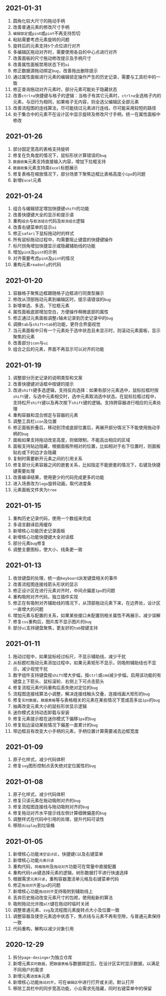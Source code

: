 ## 2021-01-31
1. 圆角化较大尺寸的拖动手柄
2. 改善普通元素的修改尺寸手柄
3. `编辑锁定`或`pinX`或`pinY`不再支持剪切
4. 粘贴需要考虑元素旋转的问题
5. 旋转后的元素支持`5`个点位进行对齐
6. 多编辑区拖动对齐时，需要使用各自的中心点进行对齐
7. 改善面板的尺寸拖动修改提示及手柄尺寸
8. 改善属性面板禁用状态下的`ui`
9. 修正数据源拖动绑定`bug`，改善拖出删除提示
10. 通过属性面板进行元素的编辑锁定操作产生的历史记录，需要与工具栏中的一致
11. 修正查询拖动对齐元素时，部分元素可能处于隐藏状态
12. 改善`ctrl+a`快捷键与格子的逻辑：当格子有其它元素时，`ctrl+a`全选格子内的元素，与旧行为相同，如果格子无内容，则全选父编辑区全部元素
13. 改善流程图的连线算法，尽可能绕过元素进行连线，尽可能采用较短的路径
14. 处于集合中的元素不在设计区中显示旋转及修改尺寸手柄，统一在属性面板中修改

## 2021-01-26
1. 部分固定宽高的表格支持旋转
2. 修复在负角度的情况下，鼠标形状计算错误的`bug`
3. `数据收集`元素支持直接输入内容，增加下拉框支持
4. `数据收集`元素支持类`Excel`标题展示
5. 修复表格在缩放情况下，部分场景下聚焦边框比表格高度小`1px`的问题
6. 新增`Excel`元素

## 2021-01-24
1. 组合与编辑锁定增加快捷键`shift`的功能
2. 改善快捷键大全的显示和提示语
3. 重构`组合`与`取消组合`代码及`取消组合`逻辑
4. 改善右键菜单的显示`ui`
5. 修正`safari`下鼠标拖动时的样式
6. 所有鼠标拖动过程中，均需要阻止键盘的快捷键操作
7. 标尺拐角增加快捷显示或隐藏辅助线的功能
8. 增加`pinX`及`pinY`的示例
9. 对齐需要考虑`pinX`及`pinY`的情况
10. 重构元素`readonly`的代码

## 2021-01-20
1. 容器格子聚焦边框跟随格子边框进行同类型展示
2. 修改从顶部拖动元素到编辑区时，提示语错误的`bug`
3. 新增单选、多选、下拉框元素
4. 属性面板底部增加空白，方便操作稍微底部的属性
5. 修正通过元素面板调整`z`轴未记录到历史记录中的`bug`
6. 调换`tab`与`shift+tab`的功能，更符合界面视觉
7. 当元素面板中只有一个元素处于选中状态且未显示时，则滚动元素面板，显示聚焦的元素
8. 改善部分`icon`与`ui`
9. 组合之后的元素，界面不再显示可以对齐的功能

## 2021-01-19
1. 调整部分历史记录的说明类型和文案
2. 改善快捷键对话框中按键的提示
3. 改进`shift`键多选逻辑，支持反向选择：如果有部分元素选中，鼠标拉框时按`shift`键，与选中元素相交时，选中元素取消选中状态。在鼠标拉框过程中，支持松开`shift`键以及再次按下`shift`键的逻辑。支持跨容器进行相应的元素处理
4. 重构容器和混合绑定与容器的元素
5. 调整工具栏`icon`及位置
6. 修正面板折叠后，移动到顶或底部位置后，再展开部分情况下不能使用拖动手柄的`bug`
7. 面板如果支持拖动改变高度，则做限制，不能高出相应的区域
8. 面板支持贴边隐藏，根据面板所相对的位置，比如相对于右下位置时，则面板贴右或下的边才会隐藏
9. 复制时需要断开元素之间的引用关系
10. 修复部分元素容器之间的嵌套关系，比如指定不能嵌套的情况下，右键及快捷键需要处理
11. 改善编译结果，使用更少的代码完成更多的功能
12. 进入场景改为`logo`旋转动画，取代进度条
13. 元素面板文件夹为`tree`

## 2021-01-15
1. 重构历史记录代码，使用一个数组来完成
2. 多语言翻译启用缓存
3. 新增核心功能历史记录面板
4. 新增核心功能快捷键大全对话框
5. 部分元素`bug`修复
6. 调整主要图标，使大小、线条更一致

## 2021-01-13
1. 收敛键盘的处理，统一由`keyboard`派发键盘相关的事件
2. 改善流程图连接线箭头形状的显示
3. 修正设计区在进行元素对齐时，中间点偏差`1px`的问题
4. 重构吸附对齐代码，独立插件实现
5. 修正在有吸附对齐辅助线的情况下，从顶部拖动元素下来，在边界处，设计区一直增大的问题
6. 增加元素与配置的关系，如果某些接口未配置则相关属性不再展示，减少误解
7. 修复`css`重构后，图片库不显示图片的`bug`
8. 部分`ui`支持键盘聚焦，更友好的`tab`按键支持

## 2021-01-11
1. 拖动过程中，如果鼠标经过标尺，不显示辅助线，减少干扰
2. 从标题栏拖动元素添加过程中，如果元素矩形不显示，则吸附辅助线也不显示，减少视觉干扰
3. 数字组件支持键盘按`shift`增大步幅，按`ctrl`或`cmd`减少步幅，启用该功能的有键盘上下箭头、鼠标滚轮、右侧上下可点击箭头
4. 修复流程元素代码重构后丢失绝对定位的`bug`
5. 流程图连接线算法小调整，解决连接线触头交叠，连接线画大矩形的`bug`
6. 修复`实时数据`，`数据表格`等与表格相关的元素在某些情况下宽或高多出`1px`的`bug`
7. 抽离改变元素大小的鼠标形状显示逻辑
8. 迷你模式支持动态卸载与安装
9. 修复元素提示框在迷你模式下偏移`1px`的`bug`
10. 修复贴边滚动某些情况下偏差一直累计的`bug`
11. 带边框且有改变大小手柄的元素，手柄位置计算需要减去边框宽度

## 2021-01-09
1. 原子化样式，减少代码体积
2. 修复`svg`图形控制点丢失绝对定位属性的`bug`

## 2021-01-08
1. 原子化样式，减少代码体积
2. 修复只读元素在拖动吸附对齐的`bug`
3. 修复流程图连接线与拖动吸附对齐的`bug`
4. 修复拖动对齐水平提示线左侧计算细微偏差的`bug`
5. 调整样式在代码中引用的处理，提升代码可读性
6. 移除`display`到垃圾桶

## 2021-01-05
1. 新增核心功能`清空设计区`，快捷键`C`以及右键菜单
2. 新增核心功能`元素只读`
3. 重构代码，`网格吸附`及`拖动对齐`功能可在常量中直接配置
4. 重构代码`tab`键选择元素的逻辑，树形数据打平进行快速选择
5. 根据需求`元素只读`，重构容器激活单元格及右键菜单代码
6. 修正`拖动对齐`差`1px`的问题
7. 新增核心功能`拖动对齐`支持吸附到辅助线上
8. 丢弃历史拖动改变元素尺寸的包袱，使用船新的算法
9. 吸附拖动允许按`alt`键在拖动时临时关闭
10. 调整普通元素、`svg`及流程图元素旋转点大小及位置一致
11. 调整容器及镂空元素选中状态下，焦点线与元素不再有空隙，与普通元素保持一致
12. 代码重构，解构以减少对象引用

## 2020-12-29
1. 拆分`page-desinger`为独立仓库
2. 新增元素`实时数据`，把`数据表格`与数据绑定后，在设计区实时显示数据，以满足不同用户的需求
3. 新增元素`进度条`元素
4. 新增核心功能`拖动对齐`，可在`编辑区`中进行打开或关闭，默认打开
5. 移除工具栏中的同步宽高功能，小众需求先隐藏，同时右键菜单中的保留